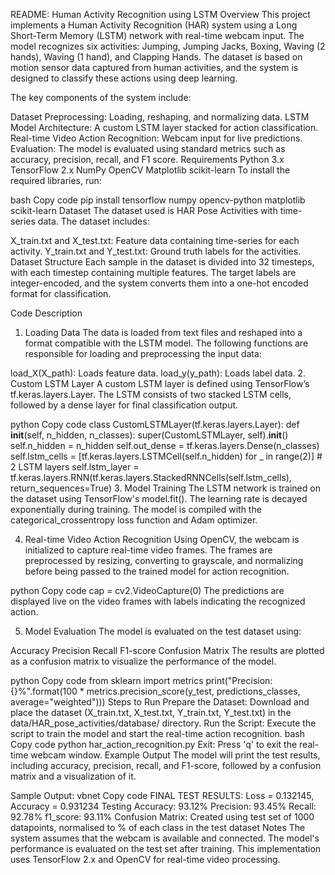 README: Human Activity Recognition using LSTM
Overview
This project implements a Human Activity Recognition (HAR) system using a Long Short-Term Memory (LSTM) network with real-time webcam input. The model recognizes six activities: Jumping, Jumping Jacks, Boxing, Waving (2 hands), Waving (1 hand), and Clapping Hands. The dataset is based on motion sensor data captured from human activities, and the system is designed to classify these actions using deep learning.

The key components of the system include:

Dataset Preprocessing: Loading, reshaping, and normalizing data.
LSTM Model Architecture: A custom LSTM layer stacked for action classification.
Real-time Video Action Recognition: Webcam input for live predictions.
Evaluation: The model is evaluated using standard metrics such as accuracy, precision, recall, and F1 score.
Requirements
Python 3.x
TensorFlow 2.x
NumPy
OpenCV
Matplotlib
scikit-learn
To install the required libraries, run:

bash
Copy code
pip install tensorflow numpy opencv-python matplotlib scikit-learn
Dataset
The dataset used is HAR Pose Activities with time-series data. The dataset includes:

X_train.txt and X_test.txt: Feature data containing time-series for each activity.
Y_train.txt and Y_test.txt: Ground truth labels for the activities.
Dataset Structure
Each sample in the dataset is divided into 32 timesteps, with each timestep containing multiple features. The target labels are integer-encoded, and the system converts them into a one-hot encoded format for classification.

Code Description
1. Loading Data
The data is loaded from text files and reshaped into a format compatible with the LSTM model. The following functions are responsible for loading and preprocessing the input data:

load_X(X_path): Loads feature data.
load_y(y_path): Loads label data.
2. Custom LSTM Layer
A custom LSTM layer is defined using TensorFlow’s tf.keras.layers.Layer. The LSTM consists of two stacked LSTM cells, followed by a dense layer for final classification output.

python
Copy code
class CustomLSTMLayer(tf.keras.layers.Layer):
    def __init__(self, n_hidden, n_classes):
        super(CustomLSTMLayer, self).__init__()
        self.n_hidden = n_hidden
        self.out_dense = tf.keras.layers.Dense(n_classes)
        self.lstm_cells = [tf.keras.layers.LSTMCell(self.n_hidden) for _ in range(2)]  # 2 LSTM layers
        self.lstm_layer = tf.keras.layers.RNN(tf.keras.layers.StackedRNNCells(self.lstm_cells), return_sequences=True)
3. Model Training
The LSTM network is trained on the dataset using TensorFlow's model.fit(). The learning rate is decayed exponentially during training. The model is compiled with the categorical_crossentropy loss function and Adam optimizer.

4. Real-time Video Action Recognition
Using OpenCV, the webcam is initialized to capture real-time video frames. The frames are preprocessed by resizing, converting to grayscale, and normalizing before being passed to the trained model for action recognition.

python
Copy code
cap = cv2.VideoCapture(0)
The predictions are displayed live on the video frames with labels indicating the recognized action.

5. Model Evaluation
The model is evaluated on the test dataset using:

Accuracy
Precision
Recall
F1-score
Confusion Matrix
The results are plotted as a confusion matrix to visualize the performance of the model.

python
Copy code
from sklearn import metrics
print("Precision: {}%".format(100 * metrics.precision_score(y_test, predictions_classes, average="weighted")))
Steps to Run
Prepare the Dataset: Download and place the dataset (X_train.txt, X_test.txt, Y_train.txt, Y_test.txt) in the data/HAR_pose_activities/database/ directory.
Run the Script: Execute the script to train the model and start the real-time action recognition.
bash
Copy code
python har_action_recognition.py
Exit: Press 'q' to exit the real-time webcam window.
Example Output
The model will print the test results, including accuracy, precision, recall, and F1-score, followed by a confusion matrix and a visualization of it.

Sample Output:
vbnet
Copy code
FINAL TEST RESULTS: Loss = 0.132145, Accuracy = 0.931234
Testing Accuracy: 93.12%
Precision: 93.45%
Recall: 92.78%
f1_score: 93.11%
Confusion Matrix:
Created using test set of 1000 datapoints, normalised to % of each class in the test dataset
Notes
The system assumes that the webcam is available and connected.
The model's performance is evaluated on the test set after training.
This implementation uses TensorFlow 2.x and OpenCV for real-time video processing.
